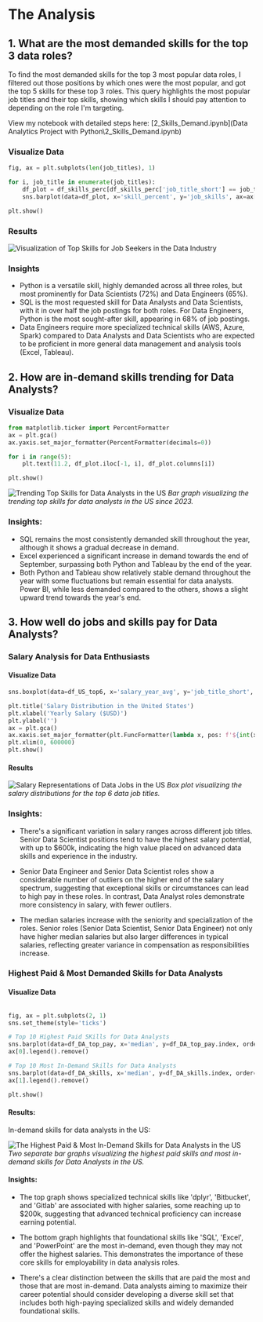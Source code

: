 # The Analysis

## 1. What are the most demanded skills for the top 3 data roles?

To find the most demanded skills for the top 3 most popular data roles, I filtered out those positions by which ones were the most popular, and got the top 5 skills for these top 3 roles. This query highlights the most popular job titles and their top skills, showing which skills I should pay attention to depending on the role I'm targeting.

View my notebook with detailed steps here:
[2_Skills_Demand.ipynb](Data Analytics Project with Python\2_Skills_Demand.ipynb)

### Visualize Data

```python
fig, ax = plt.subplots(len(job_titles), 1)

for i, job_title in enumerate(job_titles):
    df_plot = df_skills_perc[df_skills_perc['job_title_short'] == job_title].head(5)
    sns.barplot(data=df_plot, x='skill_percent', y='job_skills', ax=ax[i], hue='skill_count', palette='dark:b_r')

plt.show()

```
### Results

![Visualization of Top Skills for Job Seekers in the Data Industry](Data%20Analytics%20Project%20with%20Python/images/skill_demand_all_data_roles.png)

### Insights

- Python is a versatile skill, highly demanded across all three roles, but most prominently for Data Scientists (72%) and Data Engineers (65%).
- SQL is the most requested skill for Data Analysts and Data Scientists, with it in over half the job postings for both roles. For Data Engineers, Python is the most sought-after skill, appearing in 68% of job postings.
- Data Engineers require more specialized technical skills (AWS, Azure, Spark) compared to Data Analysts and Data Scientists who are expected to be proficient in more general data management and analysis tools (Excel, Tableau).



## 2. How are in-demand skills trending for Data Analysts?

### Visualize Data

```python
from matplotlib.ticker import PercentFormatter
ax = plt.gca()
ax.yaxis.set_major_formatter(PercentFormatter(decimals=0))

for i in range(5):
    plt.text(11.2, df_plot.iloc[-1, i], df_plot.columns[i])

plt.show()
```
![Trending Top Skills for Data Analysts in the US](Data%20Analytics%20Project%20with%20Python\images\skill_trend_DA.png)
*Bar graph visualizing the trending top skills for data analysts in the US since 2023.*

### Insights:

- SQL remains the most consistently demanded skill throughout the year, although it shows a gradual decrease in demand.
- Excel experienced a significant increase in demand towards the end of September, surpassing both Python and Tableau by the end of the year.
- Both Python and Tableau show relatively stable demand throughout the year with some fluctuations but remain essential for data analysts. Power BI, while less demanded compared to the others, shows a slight upward trend towards the year's end.



## 3. How well do jobs and skills pay for Data Analysts?


### Salary Analysis for Data Enthusiasts

#### Visualize Data

```python
sns.boxplot(data=df_US_top6, x='salary_year_avg', y='job_title_short', order=job_order)

plt.title('Salary Distribution in the United States')
plt.xlabel('Yearly Salary ($USD)')
plt.ylabel('')
ax = plt.gca()
ax.xaxis.set_major_formatter(plt.FuncFormatter(lambda x, pos: f'${int(x/1000)}K'))
plt.xlim(0, 600000)
plt.show()
```

#### Results

![Salary Representations of Data Jobs in the US](Data%20Analytics%20Project%20with%20Python\images\salary_boxplot.png)
*Box plot visualizing the salary distributions for the top 6 data job titles.*

### Insights:

- There's a significant variation in salary ranges across different job titles. Senior Data Scientist positions tend to have the highest salary potential, with up to $600k, indicating the high value placed on advanced data skills and experience in the industry.

- Senior Data Engineer and Senior Data Scientist roles show a considerable number of outliers on the higher end of the salary spectrum, suggesting that exceptional skills or circumstances can lead to high pay in these roles. In contrast, Data Analyst roles demonstrate more consistency in salary, with fewer outliers.

- The median salaries increase with the seniority and specialization of the roles. Senior roles (Senior Data Scientist, Senior Data Engineer) not only have higher median salaries but also larger differences in typical salaries, reflecting greater variance in compensation as responsibilities increase.

### Highest Paid & Most Demanded Skills for Data Analysts

#### Visualize Data

```python

fig, ax = plt.subplots(2, 1)
sns.set_theme(style='ticks')

# Top 10 Highest Paid SKills for Data Analysts
sns.barplot(data=df_DA_top_pay, x='median', y=df_DA_top_pay.index, order=df_DA_top_pay.index, ax=ax[0], hue='median', palette='dark:b_r')
ax[0].legend().remove()

# Top 10 Most In-Demand Skills for Data Analysts
sns.barplot(data=df_DA_skills, x='median', y=df_DA_skills.index, order=df_DA_skills.sort_values(by='median', ascending=False).index, ax=ax[1], hue='median', palette='light:b')
ax[1].legend().remove()

plt.show()
```
#### Results:

In-demand skills for data analysts in the US:

![The Highest Paid & Most In-Demand Skills for Data Analysts in the US](Data%20Analytics%20Project%20with%20Python\images\highest_paid_and_most_in-demand_skills_for_Data_Analysts_US.png)
*Two separate bar graphs visualizing the highest paid skills and most in-demand skills for Data Analysts in the US.*

#### Insights:

- The top graph shows specialized technical skills like 'dplyr', 'Bitbucket', and 'Gitlab' are associated with higher salaries, some reaching up to $200k, suggesting that advanced technical proficiency can increase earning potential.

- The bottom graph highlights that foundational skills like 'SQL', 'Excel', and 'PowerPoint' are the most in-demand, even though they may not offer the highest salaries. This demonstrates the importance of these core skills for employability in data analysis roles.

- There's a clear distinction between the skills that are paid the most and those that are most in-demand. Data analysts aiming to maximize their career potential should consider developing a diverse skill set that includes both high-paying specialized skills and widely demanded foundational skills.
